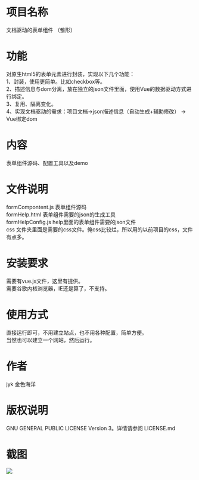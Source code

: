 # 项目名称
文档驱动的表单组件 （雏形）  

# 功能
对原生html5的表单元素进行封装，实现以下几个功能：  
1、封装，使用更简单。比如checkbox等。  
2、描述信息与dom分离，放在独立的json文件里面，使用Vue的数据驱动方式进行绑定。  
3、复用、隔离变化。  
4、实现文档驱动的需求：项目文档->json描述信息（自动生成+辅助修改） -> Vue绑定dom  

# 内容
表单组件源码、配置工具以及demo
# 文件说明
 formCompontent.js 表单组件源码  
 formHelp.html 表单组件需要的json的生成工具  
 formHelpConfig.js help里面的表单组件需要的json文件  
 css 文件夹里面是需要的css文件。俺css比较烂，所以用的以前项目的css，文件有点多。  
# 安装要求
需要有vue.js文件，这里有提供。  
需要谷歌内核浏览器，IE还是算了，不支持。  
# 使用方式
直接运行即可，不用建立站点，也不用各种配置，简单方便。  
当然也可以建立一个网站，然后运行。  
# 作者
jyk 金色海洋
# 版权说明
GNU GENERAL PUBLIC LICENSE Version 3。详情请参阅 LICENSE.md

# 截图

![](https://img2018.cnblogs.com/blog/17148/201908/17148-20190820075011298-1550354579.png)


